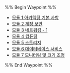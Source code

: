 %% Begin Waypoint %%
- [모듈 1 아키텍팅 기본 사항](./%EB%AA%A8%EB%93%88%201%20%EC%95%84%ED%82%A4%ED%85%8D%ED%8C%85%20%EA%B8%B0%EB%B3%B8%20%EC%82%AC%ED%95%AD.md)
- [모듈 2 계정 보안](./%EB%AA%A8%EB%93%88%202%20%EA%B3%84%EC%A0%95%20%EB%B3%B4%EC%95%88.md)
- [모듈 3 네트워킹 - 1](./%EB%AA%A8%EB%93%88%203%20%EB%84%A4%ED%8A%B8%EC%9B%8C%ED%82%B9%20-%201.md)
- [모듈 4 컴퓨팅](./%EB%AA%A8%EB%93%88%204%20%EC%BB%B4%ED%93%A8%ED%8C%85.md)
- [모듈 5 스토리지](./%EB%AA%A8%EB%93%88%205%20%EC%8A%A4%ED%86%A0%EB%A6%AC%EC%A7%80.md)
- [모듈 6 데이터베이스 서비스](./%EB%AA%A8%EB%93%88%206%20%EB%8D%B0%EC%9D%B4%ED%84%B0%EB%B2%A0%EC%9D%B4%EC%8A%A4%20%EC%84%9C%EB%B9%84%EC%8A%A4.md)
- [모듈 7 모니터링 및 크기 조정](./%EB%AA%A8%EB%93%88%207%20%EB%AA%A8%EB%8B%88%ED%84%B0%EB%A7%81%20%EB%B0%8F%20%ED%81%AC%EA%B8%B0%20%EC%A1%B0%EC%A0%95.md)

%% End Waypoint %%